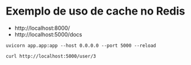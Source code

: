 # Exemplo de uso de cache no Redis

- http://localhost:8000/
- http://localhost:5000/docs

```
uvicorn app.app:app --host 0.0.0.0 --port 5000 --reload
```

```
curl http://localhost:5000/user/3
```